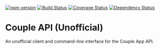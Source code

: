 [![npm version](https://img.shields.io/npm/v/couple-api.svg)](https://www.npmjs.com/package/couple-api) [![Build Status](https://img.shields.io/travis/bitjson/couple-api.svg)](https://travis-ci.org/bitjson/couple-api) [![Coverage Status](https://img.shields.io/coveralls/bitjson/couple-api.svg)](https://coveralls.io/r/bitjson/couple-api) [![Dependency Status](https://img.shields.io/david/bitjson/couple-api.svg)](https://david-dm.org/bitjson/couple-api)

Couple API (Unofficial)
=======================

An unofficial client and command-line interface for the Couple App API.
